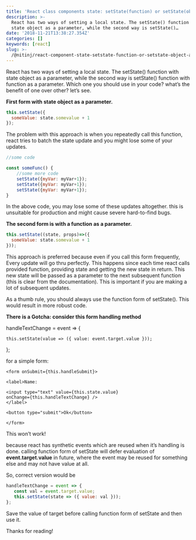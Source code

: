 ```yaml
---
title: 'React class components state: setState(function) or setState(object)?'
description: >-
  React has two ways of setting a local state. The setState() function with
  state object as a parameter, while the second way is setState()…
date: '2018-11-21T13:38:27.354Z'
categories: []
keywords: [react]
slug: >-
  /@nitinj/react-component-state-setstate-function-or-setstate-object-a59d275e45d7
---
```


React has two ways of setting a local state. The setState() function with state object as a parameter, while the second way is setState() function with function as a parameter. Which one you should use in your code? what’s the benefit of one over other? let’s see.

**First form with state object as a parameter.**

```js
this.setState({    
  someValue: state.somevalue + 1
});
```

The problem with this approach is when you repeatedly call this function, react tries to batch the state update and you might lose some of your updates.

```js
//some code

const someFunc() {  
    //some more code
    setState({myVar: myVar+1});  
    setState({myVar: myVar+1});  
    setState({myVar: myVar+1});  
}
```

In the above code, you may lose some of these updates altogether. this is unsuitable for production and might cause severe hard-to-find bugs.

**The second form is with a function as a parameter.**

```js
this.setState((state, props)=>({    
  someValue: state.somevalue + 1
}));
```

This approach is preferred because even if you call this form frequently, Every update will go thru perfectly. This happens since each time react calls provided function, providing state and getting the new state in return. This new state will be passed as a parameter to the next subsequent function (this is clear from the documentation). This is important if you are making a lot of subsequent updates.

As a thumb rule, you should always use the function form of setState(). This would result in more robust code.

**There is a Gotcha: consider this form handling method**

handleTextChange = event => {

    this.setState(value => ({ value: event.target.value }));

};

for a simple form:

```htnl
<form onSubmit={this.handleSubmit}>

<label>Name:

<input type="text" value={this.state.value}   
onChange={this.handleTextChange} />  
</label>

<button type="submit">Ok</button>

</form>
```

This won’t work!

because react has synthetic events which are reused when it’s handling is done. calling function form of setState will defer evaluation of **event.target.value** in future, where the event may be reused for something else and may not have value at all.

So, correct version would be

```js
handleTextChange = event => {
   const val = event.target.value;
   this.setState(state => ({ value: val }));
};
```

Save the value of target before calling function form of setState and then use it.

Thanks for reading!